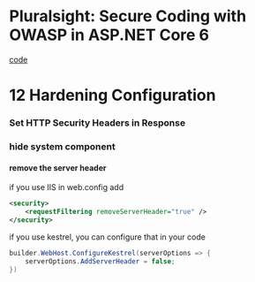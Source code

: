 # Pluralsight: Secure Coding with OWASP in ASP.NET Core 6
[code](https://github.com/gavin-jl-ps/Secure-Coding-with-OWASP-in-ASP.NET-Core-6)

# 12 Hardening Configuration

### Set HTTP Security Headers in Response

### hide system component
#### remove the server header
if you use IIS in web.config add 

```xml
<security>
	<requestFiltering removeServerHeader="true" />
</security>
```

if you use kestrel, you can configure that in your code

```c#
builder.WebHost.ConfigureKestrel(serverOptions => {
	serverOptions.AddServerHeader = false;
})
```